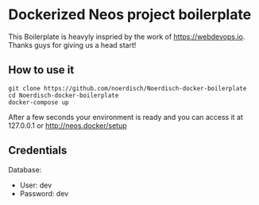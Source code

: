 # Dockerized Neos project boilerplate

This Boilerplate is heavyly inspried by the work of https://webdevops.io.
Thanks guys for giving us a head start!

## How to use it

    git clone https://github.com/noerdisch/Noerdisch-docker-boilerplate
    cd Noerdisch-docker-boilerplate
    docker-compose up

After a few seconds your environment is ready and you can access it at 127.0.0.1 or http://neos.docker/setup

## Credentials

Database:

* User: dev
* Password: dev

